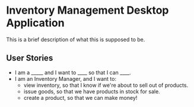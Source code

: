 # Inventory Management Desktop Application 

This is a brief description of what this is supposed to be. 

## User Stories 

* I am a _____ and I want to ____ so that I can ____. 
* I am an Inventory Manager, and I want to:
  * view inventory, so that I know if we're about to sell out of products.  
  * issue goods, so that we have products in stock for sale. 
  * create a product, so that we can make money!
